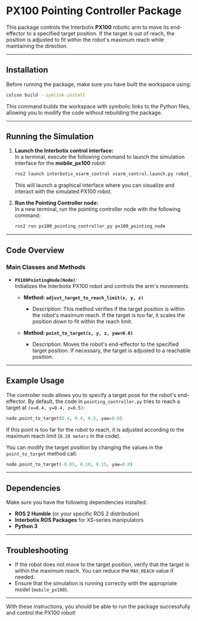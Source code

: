 # PX100 Pointing Controller Package

This package controls the Interbotix **PX100** robotic arm to move its end-effector to a specified target position. If the target is out of reach, the position is adjusted to fit within the robot's maximum reach while maintaining the direction.

---

## **Installation**

Before running the package, make sure you have built the workspace using:

```bash
colcon build --symlink-install
```

This command builds the workspace with symbolic links to the Python files, allowing you to modify the code without rebuilding the package.

---

## **Running the Simulation**

1. **Launch the Interbotix control interface:**  
   In a terminal, execute the following command to launch the simulation interface for the **mobile_px100** robot:

   ```bash
   ros2 launch interbotix_xsarm_control xsarm_control.launch.py robot_model:=mobile_px100 use_sim:=true
   ```

   This will launch a graphical interface where you can visualize and interact with the simulated PX100 robot.

2. **Run the Pointing Controller node:**  
   In a new terminal, run the pointing controller node with the following command:

   ```bash
   ros2 run px100_pointing_controller_py px100_pointing_node
   ```

---

## **Code Overview**

### **Main Classes and Methods**

- **`PX100PointingNode(Node)`**:  
  Initializes the Interbotix PX100 robot and controls the arm's movements.

  - **Method: `adjust_target_to_reach_limit(x, y, z)`**  
    - Description: This method verifies if the target position is within the robot's maximum reach. If the target is too far, it scales the position down to fit within the reach limit.
  
  - **Method: `point_to_target(x, y, z, yaw=0.0)`**  
    - Description: Moves the robot's end-effector to the specified target position. If necessary, the target is adjusted to a reachable position.

---

## **Example Usage**

The controller node allows you to specify a target pose for the robot's end-effector. By default, the code in `pointing_controller.py` tries to reach a target at `(x=0.4, y=0.4, z=0.5)`:

```python
node.point_to_target(0.4, 0.4, 0.5, yaw=0.0)
```

If this point is too far for the robot to reach, it is adjusted according to the maximum reach limit (`0.28 meters` in the code).

You can modify the target position by changing the values in the `point_to_target` method call:

```python
node.point_to_target(-0.05, 0.10, 0.15, yaw=0.0)
```

---

## **Dependencies**

Make sure you have the following dependencies installed:

- **ROS 2 Humble** (or your specific ROS 2 distribution)
- **Interbotix ROS Packages** for XS-series manipulators
- **Python 3**

---

## **Troubleshooting**

- If the robot does not move to the target position, verify that the target is within the maximum reach. You can reduce the `MAX_REACH` value if needed.
- Ensure that the simulation is running correctly with the appropriate model (`mobile_px100`).

---

With these instructions, you should be able to run the package successfully and control the PX100 robot!
